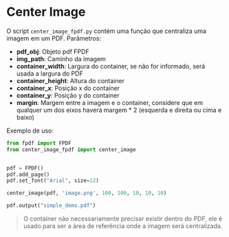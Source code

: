 # Center Image
O  script `center_image_fpdf.py` contém uma função que centraliza uma imagem em um PDF. 
Parâmetros:
  - **pdf_obj**: Objeto pdf FPDF
  - **img_path**: Caminho da imagem
  - **container_width**: Largura do container, se não for informado, será usada a largura do PDF
  - **container_height**: Altura do container
  - **container_x**: Posição x do container
  - **container_y**: Posição y do container
  - **margin**: Margem entre a imagem e o container, considere que em qualquer um dos eixos haverá margem * 2 (esquerda e direita ou cima e baixo)

Exemplo de uso:
```python
from fpdf import FPDF
from center_image_fpdf import center_image


pdf = FPDF()
pdf.add_page()
pdf.set_font("Arial", size=12)

center_image(pdf, 'image.png', 100, 100, 10, 10, 10)

pdf.output("simple_demo.pdf")
```

> O container não necessariamente precisar existir dentro do PDF, ele é usado para ser a área de referência onde a imagem será centralizada.